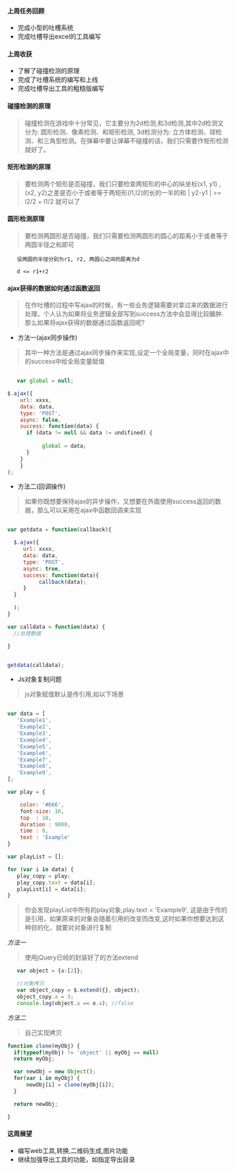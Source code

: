 #### 上周任务回顾

+ 完成小型的吐槽系统
+ 完成吐槽导出excel的工具编写


#### 上周收获


+ 了解了碰撞检测的原理
+ 完成了吐槽系统的编写和上线
+ 完成吐槽导出工具的粗糙版编写

#### 碰撞检测的原理

> 碰撞检测在游戏中十分常见，它主要分为2d检测,和3d检测,其中2d检测又分为:  圆形检测、像素检测、和矩形检测, 3d检测分为: 立方体检测、球检测、和三角型检测。在弹幕中要让弹幕不碰撞的话，我们只需要作矩形检测就好了。


#### 矩形检测的原理

> 要检测两个矩形是否碰撞，我们只要检查两矩形的中心的纵坐标(x1, y1) , (x2, y2)之差是否小于或者等于两矩形(l1,l2)的长的一半的和  | y2-y1 | >= l2/2 + l1/2 就可以了

#### 圆形检测原理

> 要检测两圆形是否碰撞，我们只需要检测两圆形的圆心的距离小于或者等于两圆半径之和即可

```
   设两圆的半径分别为r1, r2, 两圆心之间的距离为d

   d <= r1+r2
```


#### ajax获得的数据如何通过函数返回

> 在作吐槽的过程中写ajax的时候，有一些业务逻辑需要对拿过来的数据进行处理，个人认为如果将业务逻辑全部写到success方法中会显得比较臃肿.那么如果将ajax获得的数据通过函数返回呢?

+ 方法一(ajax同步操作)

> 其中一种方法是通过ajax同步操作来实现,设定一个全局变量，同时在ajax中的success中给全局变量赋值

```javascript

   var global = null;

$.ajax({
    url: xxxx,
    data: data,
    type: 'POST',
    async: false,
    success: function(data) {
      if (data != null && data != undifined) {
         
           global = data;
      }
    }
    }
);


```

+ 方法二(回调操作)

> 如果你既想要保持ajax的异步操作，又想要在外面使用success返回的数据，那么可以采用在ajax中函数回调来实现

```javascript

var getdata = function(callback){

  $.ajax({
     url: xxxx,
     data: data,
     type: 'POST',
     async: true,
     success: function(data){
          callback(data);
     }
  }

  );
}

var calldata = function(data) {
  //处理数据

}


getdata(calldata);

```

+ Js对象复制问题

> js对象赋值默认是传引用,如以下场景　

```javascript

var data = [
   'Example1',
   'Example2',
   'Example3',
   'Example4',
   'Example5',
   'Example6',
   'Example7',
   'Example8',
   'Example9',
];

var play = {

    color: '#666',
    font-size: 16,
    top  : 10,
    duration : 9000,
    time : 0,
    text : 'Example'
}

var playList = [];

for (var i in data) {
   play_copy = play;
   play_copy.text = data[i];
   playList[i] = data[i];
}

```

> 你会发现playList中所有的play对象,play.text = 'Example9', 这是由于传的是引用，如果原来的对象会随着引用的改变而改变,这时如果你想要达到这种目的化，就要对对象进行复制


*方法一*
>使用jQuery已经的封装好了的方法extend

```javascript
   var object = {a:[2]};

   //对象拷贝
   var object_copy = $.extend({}, object);
   object_copy.a = 3;
   console.log(object.a == o.a); //false

```

*方法二*
> 自己实现拷贝

```javascript
function clone(myObj) {
  if(typeof(myObj) != 'object' || myObj == null)
  return myObj;

  var newObj = new Object();
  for(var i in myObj) {
      newObj[i] = clone(myObj[i]);
  }

  return newObj;

}
```


#### 这周展望

+ 编写web工具,转换,二维码生成,图片功能
+ 继续加强导出工具的功能，如指定导出目录

